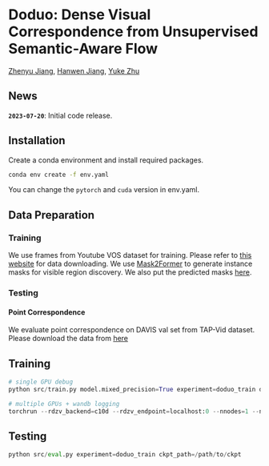 # Doduo: Dense Visual Correspondence from Unsupervised Semantic-Aware Flow

[Zhenyu Jiang](http://zhenyujiang.me), [Hanwen Jiang](https://hwjiang1510.github.io/), [Yuke Zhu](https://www.cs.utexas.edu/~yukez/)

## News

**`2023-07-20`**: Initial code release.

## Installation

Create a conda environment and install required packages.

```bash
conda env create -f env.yaml
```
You can change the `pytorch` and `cuda` version in env.yaml.

## Data Preparation

### Training

We use frames from Youtube VOS dataset for training. Please refer to [this website](https://youtube-vos.org/dataset/vis/) for data downloading. We use [Mask2Former](https://github.com/facebookresearch/Mask2Former) to generate instance masks for visible region discovery. We also put the predicted masks [here]().

### Testing

#### Point Correspondence

We evaluate point correspondence on DAVIS val set from TAP-Vid dataset. Please download the data from [here](https://storage.googleapis.com/dm-tapnet/tapvid_davis.zip)

## Training

```Python
# single GPU debug
python src/train.py model.mixed_precision=True experiment=doduo_train debug=fdr

# multiple GPUs + wandb logging
torchrun --rdzv_backend=c10d --rdzv_endpoint=localhost:0 --nnodes=1 --nproc_per_node=4 src/train.py model.mixed_precision=True experiment=doduo_train logger=wandb_csv
```

## Testing

```Python
python src/eval.py experiment=doduo_train ckpt_path=/path/to/ckpt
```